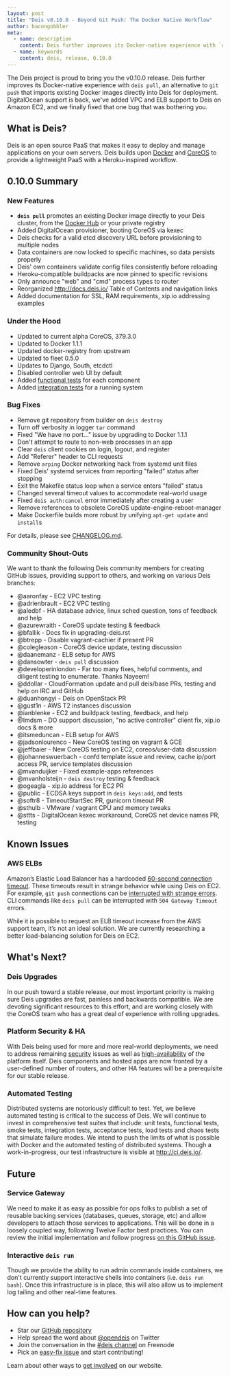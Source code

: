 ```yaml
---
layout: post
title: "Deis v0.10.0 - Beyond Git Push: The Docker Native Workflow"
author: bacongobbler
meta:
  - name: description
    content: Deis further improves its Docker-native experience with `deis pull` for importing existing Docker images.
  - name: keywords
    content: deis, release, 0.10.0
---
```


The Deis project is proud to bring you the v0.10.0 release. Deis further improves
its Docker-native experience with `deis pull`, an alternative to `git push` that
imports existing Docker images directly into Deis for deployment. DigitalOcean 
support is back, we've added VPC and ELB support to Deis on Amazon EC2, and we
finally fixed that one bug that was bothering you.

<!--more-->

## What is Deis?

Deis is an open source PaaS that makes it easy to deploy and manage applications
on your own servers. Deis builds upon [Docker](http://docker.io/) and
[CoreOS](https://coreos.com/) to provide a lightweight PaaS with a
Heroku-inspired workflow.

## 0.10.0 Summary

### New Features

- **`deis pull`** promotes an existing Docker image directly to your Deis cluster,
  from the [Docker Hub](https://registry.hub.docker.com/) or your private registry
- Added DigitalOcean provisioner, booting CoreOS via kexec
- Deis checks for a valid etcd discovery URL before provisioning to multiple nodes
- Data containers are now locked to specific machines, so data persists properly
- Deis' own containers validate config files consistently before reloading
- Heroku-compatible buildpacks are now pinned to specific revisions
- Only announce "web" and "cmd" process types to router
- Reorganized http://docs.deis.io/ Table of Contents and navigation links
- Added documentation for SSL, RAM requirements, xip.io addressing examples

### Under the Hood

- Updated to current alpha CoreOS, 379.3.0
- Updated to Docker 1.1.1
- Updated docker-registry from upstream
- Updated to fleet 0.5.0
- Updates to Django, South, etcdctl
- Disabled controller web UI by default
- Added [functional tests](http://ci.deis.io/view/pull-requests/) for each component
- Added [integration tests](http://ci.deis.io/view/example-apps/) for a running system


### Bug Fixes

- Remove git repository from builder on `deis destroy`
- Turn off verbosity in logger `tar` command
- Fixed "We have no port..." issue by upgrading to Docker 1.1.1
- Don't attempt to route to non-web processes in an app
- Clear `deis` client cookies on login, logout, and register
- Add "Referer" header to CLI requests
- Remove `arping` Docker networking hack from systemd unit files
- Fixed Deis' systemd services from reporting "failed" status after stopping
- Exit the Makefile status loop when a service enters "failed" status
- Changed several timeout values to accommodate real-world usage
- Fixed `deis auth:cancel` error immediately after creating a user
- Remove references to obsolete CoreOS update-engine-reboot-manager
- Make Dockerfile builds more robust by unifying `apt-get update` and `install`s

For details, please see [CHANGELOG.md](https://github.com/deis/deis/blob/master/CHANGELOG.md).


### Community Shout-Outs

We want to thank the following Deis community members for creating GitHub issues,
providing support to others, and working on various Deis branches:

* @aaronfay - EC2 VPC testing
* @adrienbrault - EC2 VPC testing
* @aledbf - HA database advice, linux sched question, tons of feedback and help
* @azurewraith - CoreOS update testing & feedback
* @bfallik - Docs fix in upgrading-deis.rst
* @btrepp - Disable vagrant-cachier if present PR
* @colegleason - CoreOS device update, testing discussion
* @daanemanz - ELB setup for AWS
* @dansowter - `deis pull` discussion
* @developerinlondon - Far too many fixes, helpful comments, and diligent testing
  to enumerate. Thanks Nayeem!
* @ddollar - CloudFormation update and pull deis/base PRs, testing and help on IRC
  and GitHub
* @duanhongyi - Deis on OpenStack PR
* @gust1n - AWS T2 instances discussion
* @ianblenke - EC2 and buildpack testing, feedback, and help
* @Imdsm - DO support discussion, "no active controller" client fix, xip.io docs & more
* @itsmeduncan - ELB setup for AWS
* @jadsonlourenco - New CoreOS testing on vagrant & GCE
* @jeffbaier - New CoreOS testing on EC2, coreos/user-data discussion
* @johanneswuerbach - confd template issue and review, cache ip/port access PR,
  service templates discussion
* @mvanduijker - Fixed example-apps references
* @mvanholsteijn - `deis destroy` testing & feedback
* @ogeagla - xip.io address for EC2 PR
* @public - ECDSA keys support in `deis keys:add`, and tests
* @softr8 - TimeoutStartSec PR, gunicorn timeout PR
* @sthulb - VMware / vagrant CPU and memory tweaks
* @sttts - DigitalOcean kexec workaround, CoreOS net device names PR, testing



## Known Issues

### AWS ELBs

Amazon’s Elastic Load Balancer has a hardcoded [60-second connection timeout](https://forums.aws.amazon.com/thread.jspa?threadID=33427). These timeouts
result in strange behavior while using Deis on EC2.  For example, `git push` connections
can be [interrupted with strange errors](https://github.com/deis/deis/issues/1330). CLI commands like `deis pull` can be interrupted with `504 Gateway Timeout` errors.

While it is possible to request an ELB timeout increase from the AWS support team, it’s not an ideal solution. We are currently researching a better load-balancing solution for
Deis on EC2.

## What's Next?

### Deis Upgrades

In our push toward a stable release, our most important priority is making sure Deis upgrades are fast, painless and backwards compatible. We are devoting significant resources to this effort, and are working closely with the CoreOS team who has a great deal of experience with rolling upgrades.

### Platform Security & HA

With Deis being used for more and more real-world deployments, we need to address remaining [security](https://github.com/deis/deis/issues?labels=security&state=open)
issues as well as [high-availability](https://github.com/deis/deis/issues/984) of the platform itself. Deis components and hosted apps are now fronted by a user-defined number of routers, and other HA features will be a prerequisite for our stable release.

### Automated Testing

Distributed systems are notoriously difficult to test.  Yet, we believe automated testing is critical to the success of Deis.  We will continue to invest in comprehensive test suites that include: unit tests, functional tests, smoke tests, integration tests, acceptance tests, load tests and chaos tests that simulate failure modes.  We intend to push the limits of what is possible with Docker and the automated testing of distributed systems.  Though a work-in-progress, our test infrastructure is visible at http://ci.deis.io/.

## Future

### Service Gateway
We need to make it as easy as possible for ops folks to publish a set of reusable backing services (databases, queues, storage, etc) and allow developers to attach those services to applications. This will be done in a loosely coupled way, following Twelve Factor best practices. You can review the initial implementation and follow progress [on this GitHub issue](https://github.com/opdemand/deis/issues/231).

### Interactive `deis run`
Though we provide the ability to run admin commands inside containers, we don't currently support interactive shells into containers (i.e. `deis run bash`). Once this infrastructure is in place, this will also allow us to implement log tailing and other real-time features.

## How can you help?

* Star our [GitHub repository](https://github.com/opdemand/deis)
* Help spread the word about [@opendeis](http://twitter.com/opendeis) on Twitter
* Join the conversation in the [#deis channel](https://botbot.me/freenode/deis/) on Freenode
* Pick an [easy-fix issue](https://github.com/deis/deis/issues?labels=easy-fix&state=open) and start contributing!

Learn about other ways to [get involved](http://deis.io/get-involved/) on our website.

